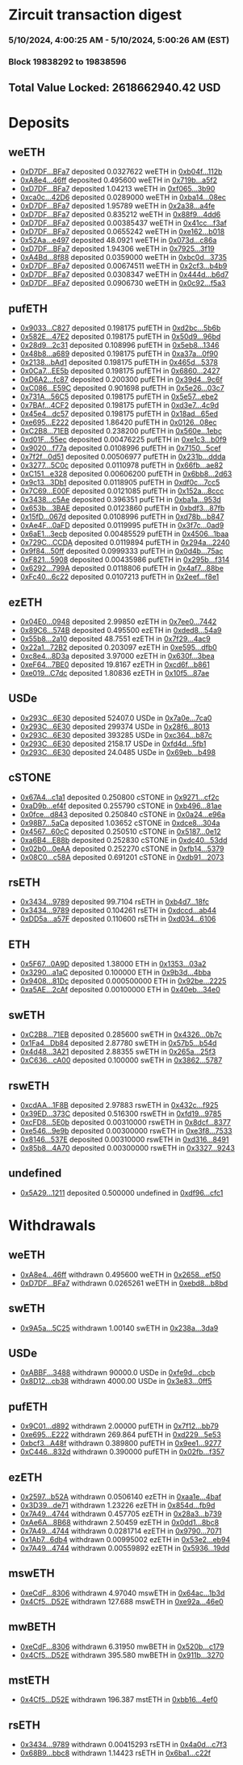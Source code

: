 # Zircuit transaction digest
### 5/10/2024, 4:00:25 AM - 5/10/2024, 5:00:26 AM (EST)
### Block 19838292 to 19838596

## Total Value Locked: 2618662940.42 USD

# Deposits
## weETH
- [0xD7DF...BFa7](https://etherscan.io/address/0xD7DF7E085214743530afF339aFC420c7c720BFa7) deposited 0.0327622 weETH in [0xb04f...112b](https://etherscan.io/tx/0xD7DF7E085214743530afF339aFC420c7c720BFa7)
- [0xA8e4...46ff](https://etherscan.io/address/0xA8e4386461D948ea06B94C3D1D085f844aF946ff) deposited 0.495600 weETH in [0x719b...a5f2](https://etherscan.io/tx/0xA8e4386461D948ea06B94C3D1D085f844aF946ff)
- [0xD7DF...BFa7](https://etherscan.io/address/0xD7DF7E085214743530afF339aFC420c7c720BFa7) deposited 1.04213 weETH in [0xf065...3b90](https://etherscan.io/tx/0xD7DF7E085214743530afF339aFC420c7c720BFa7)
- [0xca0c...42D6](https://etherscan.io/address/0xca0c8c28EC2f352649B3b9D2b8C673E6254142D6) deposited 0.0289000 weETH in [0xba14...08ec](https://etherscan.io/tx/0xca0c8c28EC2f352649B3b9D2b8C673E6254142D6)
- [0xD7DF...BFa7](https://etherscan.io/address/0xD7DF7E085214743530afF339aFC420c7c720BFa7) deposited 1.95789 weETH in [0x2a38...a4fe](https://etherscan.io/tx/0xD7DF7E085214743530afF339aFC420c7c720BFa7)
- [0xD7DF...BFa7](https://etherscan.io/address/0xD7DF7E085214743530afF339aFC420c7c720BFa7) deposited 0.835212 weETH in [0x88f9...4dd6](https://etherscan.io/tx/0xD7DF7E085214743530afF339aFC420c7c720BFa7)
- [0xD7DF...BFa7](https://etherscan.io/address/0xD7DF7E085214743530afF339aFC420c7c720BFa7) deposited 0.00385437 weETH in [0x41cc...f3af](https://etherscan.io/tx/0xD7DF7E085214743530afF339aFC420c7c720BFa7)
- [0xD7DF...BFa7](https://etherscan.io/address/0xD7DF7E085214743530afF339aFC420c7c720BFa7) deposited 0.0655242 weETH in [0xe162...b018](https://etherscan.io/tx/0xD7DF7E085214743530afF339aFC420c7c720BFa7)
- [0x52Aa...e497](https://etherscan.io/address/0x52Aa899454998Be5b000Ad077a46Bbe360F4e497) deposited 48.0921 weETH in [0x073d...c86a](https://etherscan.io/tx/0x52Aa899454998Be5b000Ad077a46Bbe360F4e497)
- [0xD7DF...BFa7](https://etherscan.io/address/0xD7DF7E085214743530afF339aFC420c7c720BFa7) deposited 1.94306 weETH in [0x7925...3f19](https://etherscan.io/tx/0xD7DF7E085214743530afF339aFC420c7c720BFa7)
- [0xA4Bd...8f88](https://etherscan.io/address/0xA4Bd161E3956344295fa43084A64a9fd1C448f88) deposited 0.0359000 weETH in [0xbc0d...3735](https://etherscan.io/tx/0xA4Bd161E3956344295fa43084A64a9fd1C448f88)
- [0xD7DF...BFa7](https://etherscan.io/address/0xD7DF7E085214743530afF339aFC420c7c720BFa7) deposited 0.00674511 weETH in [0x2cf3...b4b9](https://etherscan.io/tx/0xD7DF7E085214743530afF339aFC420c7c720BFa7)
- [0xD7DF...BFa7](https://etherscan.io/address/0xD7DF7E085214743530afF339aFC420c7c720BFa7) deposited 0.0308347 weETH in [0x444d...b6d7](https://etherscan.io/tx/0xD7DF7E085214743530afF339aFC420c7c720BFa7)
- [0xD7DF...BFa7](https://etherscan.io/address/0xD7DF7E085214743530afF339aFC420c7c720BFa7) deposited 0.0906730 weETH in [0x0c92...f5a3](https://etherscan.io/tx/0xD7DF7E085214743530afF339aFC420c7c720BFa7)
## pufETH
- [0x9033...C827](https://etherscan.io/address/0x90337CB920e2Eb9CEA93EBdBd5d0Aa85e676C827) deposited 0.198175 pufETH in [0xd2bc...5b6b](https://etherscan.io/tx/0x90337CB920e2Eb9CEA93EBdBd5d0Aa85e676C827)
- [0x582E...47E2](https://etherscan.io/address/0x582E57b44A257FA2a354F99ca72ca8623dEa47E2) deposited 0.198175 pufETH in [0x50d9...96bd](https://etherscan.io/tx/0x582E57b44A257FA2a354F99ca72ca8623dEa47E2)
- [0x28d9...2c31](https://etherscan.io/address/0x28d90c2bCC68F48Aed4407BbedD2E8b135CF2c31) deposited 0.108996 pufETH in [0x5eb8...1346](https://etherscan.io/tx/0x28d90c2bCC68F48Aed4407BbedD2E8b135CF2c31)
- [0x48b8...a689](https://etherscan.io/address/0x48b86DEFfB689DA8a62f7a70B75d2BedF379a689) deposited 0.198175 pufETH in [0xa37a...0f90](https://etherscan.io/tx/0x48b86DEFfB689DA8a62f7a70B75d2BedF379a689)
- [0x2138...bAd1](https://etherscan.io/address/0x2138964c6F90dbD44C0EC00c49C5Ebf3Cce2bAd1) deposited 0.198175 pufETH in [0x465d...5378](https://etherscan.io/tx/0x2138964c6F90dbD44C0EC00c49C5Ebf3Cce2bAd1)
- [0x0Ca7...EE5b](https://etherscan.io/address/0x0Ca72ab664d01025A768D496541baeDd874fEE5b) deposited 0.198175 pufETH in [0x6860...2427](https://etherscan.io/tx/0x0Ca72ab664d01025A768D496541baeDd874fEE5b)
- [0xD6A2...fc87](https://etherscan.io/address/0xD6A2D96A5b9D4ff80483b468D0cDDBF1aC0cfc87) deposited 0.200300 pufETH in [0x39d4...9c6f](https://etherscan.io/tx/0xD6A2D96A5b9D4ff80483b468D0cDDBF1aC0cfc87)
- [0xC086...E59C](https://etherscan.io/address/0xC0860010673aDFc8fd0FA8bb9e5c3A57Ec6CE59C) deposited 0.901698 pufETH in [0x5e26...03c7](https://etherscan.io/tx/0xC0860010673aDFc8fd0FA8bb9e5c3A57Ec6CE59C)
- [0x731A...56C5](https://etherscan.io/address/0x731A6BD84a776123fe481A7fB1a0dc867c1356C5) deposited 0.198175 pufETH in [0x5e57...ebe2](https://etherscan.io/tx/0x731A6BD84a776123fe481A7fB1a0dc867c1356C5)
- [0x7BAf...4CF2](https://etherscan.io/address/0x7BAf876f4a1414ac2673e49917633Ed1aC194CF2) deposited 0.198175 pufETH in [0xd3e7...4c9d](https://etherscan.io/tx/0x7BAf876f4a1414ac2673e49917633Ed1aC194CF2)
- [0x45e4...dc57](https://etherscan.io/address/0x45e43B27F742c96855E7c8d6ef49179A05dddc57) deposited 0.198175 pufETH in [0x18ad...65ed](https://etherscan.io/tx/0x45e43B27F742c96855E7c8d6ef49179A05dddc57)
- [0xe695...E222](https://etherscan.io/address/0xe6957D9b493b2f2634c8898AC09dc14Cb24BE222) deposited 1.86420 pufETH in [0x0126...08ec](https://etherscan.io/tx/0xe6957D9b493b2f2634c8898AC09dc14Cb24BE222)
- [0xC2B8...71EB](https://etherscan.io/address/0xC2B87cc5537768addd5FA025e50e0F991E0471EB) deposited 0.238200 pufETH in [0x560e...1ebc](https://etherscan.io/tx/0xC2B87cc5537768addd5FA025e50e0F991E0471EB)
- [0xd01F...55ec](https://etherscan.io/address/0xd01F609dfB34b51F9Fd16680B368Ec9F740D55ec) deposited 0.00476225 pufETH in [0xe1c3...b0f9](https://etherscan.io/tx/0xd01F609dfB34b51F9Fd16680B368Ec9F740D55ec)
- [0x9020...f77a](https://etherscan.io/address/0x90208FFBf774D70B1433f6D64709fDf62104f77a) deposited 0.0108996 pufETH in [0x7150...5cef](https://etherscan.io/tx/0x90208FFBf774D70B1433f6D64709fDf62104f77a)
- [0x7f2f...0d51](https://etherscan.io/address/0x7f2fAC91668728A51c69ecC3D85aA26f4a310d51) deposited 0.00506977 pufETH in [0x231b...ddda](https://etherscan.io/tx/0x7f2fAC91668728A51c69ecC3D85aA26f4a310d51)
- [0x3277...5C0c](https://etherscan.io/address/0x32778259cFfBE0CDd24760D8009f106C25f55C0c) deposited 0.0110978 pufETH in [0x66fb...ae82](https://etherscan.io/tx/0x32778259cFfBE0CDd24760D8009f106C25f55C0c)
- [0xC151...e328](https://etherscan.io/address/0xC151b4c755A7de744c997AF90A243dAaA7d5e328) deposited 0.00606200 pufETH in [0x6bb8...2d63](https://etherscan.io/tx/0xC151b4c755A7de744c997AF90A243dAaA7d5e328)
- [0x9c13...3Db1](https://etherscan.io/address/0x9c138d52eBe2d5abdFf4220d64A976e015463Db1) deposited 0.0118905 pufETH in [0xdf0c...7cc5](https://etherscan.io/tx/0x9c138d52eBe2d5abdFf4220d64A976e015463Db1)
- [0x7C69...E00F](https://etherscan.io/address/0x7C696093b48973e8A2550B819260E88AaEB6E00F) deposited 0.0121085 pufETH in [0x152a...8ccc](https://etherscan.io/tx/0x7C696093b48973e8A2550B819260E88AaEB6E00F)
- [0x3438...c5Ae](https://etherscan.io/address/0x343863716Ac003a71C7B1e04F78266C51EC8c5Ae) deposited 0.396351 pufETH in [0xba1a...953d](https://etherscan.io/tx/0x343863716Ac003a71C7B1e04F78266C51EC8c5Ae)
- [0x653b...3BAE](https://etherscan.io/address/0x653b4c9532363BB07d36D93820E6916C17663BAE) deposited 0.0123860 pufETH in [0xbdf3...87fb](https://etherscan.io/tx/0x653b4c9532363BB07d36D93820E6916C17663BAE)
- [0x15fD...067d](https://etherscan.io/address/0x15fD758FFec2d0007877dF3817B2FeAE2d36067d) deposited 0.0108996 pufETH in [0xd78b...b847](https://etherscan.io/tx/0x15fD758FFec2d0007877dF3817B2FeAE2d36067d)
- [0xAe4F...0aFD](https://etherscan.io/address/0xAe4F582D6565aCf294dd81c98099CC82Bd710aFD) deposited 0.0119995 pufETH in [0x3f7c...0ad9](https://etherscan.io/tx/0xAe4F582D6565aCf294dd81c98099CC82Bd710aFD)
- [0x6aE1...3ecb](https://etherscan.io/address/0x6aE16933b03AC1af55eF34A7600df91274323ecb) deposited 0.00485529 pufETH in [0x4506...1baa](https://etherscan.io/tx/0x6aE16933b03AC1af55eF34A7600df91274323ecb)
- [0x729C...CCDA](https://etherscan.io/address/0x729C28387a8e37f3365c2d873a36a6cF4802CCDA) deposited 0.0119894 pufETH in [0x294a...2240](https://etherscan.io/tx/0x729C28387a8e37f3365c2d873a36a6cF4802CCDA)
- [0x9f84...50ff](https://etherscan.io/address/0x9f848F6F2759a8e81a7aD08B7D0778E16C2950ff) deposited 0.0999333 pufETH in [0x0d4b...75ac](https://etherscan.io/tx/0x9f848F6F2759a8e81a7aD08B7D0778E16C2950ff)
- [0xF821...5908](https://etherscan.io/address/0xF821E140bC8802dCCaD9C3cE1f2A3007f8aD5908) deposited 0.00435986 pufETH in [0x295b...f314](https://etherscan.io/tx/0xF821E140bC8802dCCaD9C3cE1f2A3007f8aD5908)
- [0x6292...799A](https://etherscan.io/address/0x629257b4Abc19855C70340eaa8efFAcB8744799A) deposited 0.0118806 pufETH in [0x4af7...88be](https://etherscan.io/tx/0x629257b4Abc19855C70340eaa8efFAcB8744799A)
- [0xFc40...6c22](https://etherscan.io/address/0xFc40c02aD7CA76ac88C2dD771DF729438b156c22) deposited 0.0107213 pufETH in [0x2eef...f8e1](https://etherscan.io/tx/0xFc40c02aD7CA76ac88C2dD771DF729438b156c22)
## ezETH
- [0x04E0...0948](https://etherscan.io/address/0x04E0931C3d6d4cAfb8D4d03f3604ADeC72180948) deposited 2.99850 ezETH in [0x7ee0...7442](https://etherscan.io/tx/0x04E0931C3d6d4cAfb8D4d03f3604ADeC72180948)
- [0x89C6...574B](https://etherscan.io/address/0x89C6B3A698DAb917FF89856E7E013f28df1D574B) deposited 0.495500 ezETH in [0xded8...54a9](https://etherscan.io/tx/0x89C6B3A698DAb917FF89856E7E013f28df1D574B)
- [0x55b8...2a10](https://etherscan.io/address/0x55b80F17DBa49F3803D16136E82d2AdC5cDd2a10) deposited 48.7551 ezETH in [0x7f29...4ac9](https://etherscan.io/tx/0x55b80F17DBa49F3803D16136E82d2AdC5cDd2a10)
- [0x22a1...72B2](https://etherscan.io/address/0x22a1d63c8a608a6f4f5beFC656de9015A95572B2) deposited 0.203097 ezETH in [0xe595...dfb0](https://etherscan.io/tx/0x22a1d63c8a608a6f4f5beFC656de9015A95572B2)
- [0xc8e4...8D3a](https://etherscan.io/address/0xc8e4e0af1A24DAc9e8fF1D47c08ACa6b84238D3a) deposited 3.97000 ezETH in [0x630f...3bea](https://etherscan.io/tx/0xc8e4e0af1A24DAc9e8fF1D47c08ACa6b84238D3a)
- [0xeF64...7BE0](https://etherscan.io/address/0xeF64327F69973C1D9C2c20ce13d8b08889A47BE0) deposited 19.8167 ezETH in [0xcd6f...b861](https://etherscan.io/tx/0xeF64327F69973C1D9C2c20ce13d8b08889A47BE0)
- [0xe019...C7dc](https://etherscan.io/address/0xe019FFD50245DB7e7B707fF0206762C11fCDC7dc) deposited 1.80836 ezETH in [0x10f5...87ae](https://etherscan.io/tx/0xe019FFD50245DB7e7B707fF0206762C11fCDC7dc)
## USDe
- [0x293C...6E30](https://etherscan.io/address/0x293C6937D8D82e05B01335F7B33FBA0c8e256E30) deposited 52407.0 USDe in [0x7a0e...7ca0](https://etherscan.io/tx/0x293C6937D8D82e05B01335F7B33FBA0c8e256E30)
- [0x293C...6E30](https://etherscan.io/address/0x293C6937D8D82e05B01335F7B33FBA0c8e256E30) deposited 299374 USDe in [0x28f6...8013](https://etherscan.io/tx/0x293C6937D8D82e05B01335F7B33FBA0c8e256E30)
- [0x293C...6E30](https://etherscan.io/address/0x293C6937D8D82e05B01335F7B33FBA0c8e256E30) deposited 393285 USDe in [0xc364...b87c](https://etherscan.io/tx/0x293C6937D8D82e05B01335F7B33FBA0c8e256E30)
- [0x293C...6E30](https://etherscan.io/address/0x293C6937D8D82e05B01335F7B33FBA0c8e256E30) deposited 2158.17 USDe in [0xfd4d...5fb1](https://etherscan.io/tx/0x293C6937D8D82e05B01335F7B33FBA0c8e256E30)
- [0x293C...6E30](https://etherscan.io/address/0x293C6937D8D82e05B01335F7B33FBA0c8e256E30) deposited 24.0485 USDe in [0x69eb...b498](https://etherscan.io/tx/0x293C6937D8D82e05B01335F7B33FBA0c8e256E30)
## cSTONE
- [0x67A4...c1a1](https://etherscan.io/address/0x67A447C4567207991B3a7c58460EF19Fa886c1a1) deposited 0.250800 cSTONE in [0x9271...cf2c](https://etherscan.io/tx/0x67A447C4567207991B3a7c58460EF19Fa886c1a1)
- [0xaD9b...ef4f](https://etherscan.io/address/0xaD9b6B0A6CF5D8b273efD740fA24042bdCeBef4f) deposited 0.255790 cSTONE in [0xb496...81ae](https://etherscan.io/tx/0xaD9b6B0A6CF5D8b273efD740fA24042bdCeBef4f)
- [0x0fce...d843](https://etherscan.io/address/0x0fce64deEBe95c4a6A8f282a6882b895BA1Cd843) deposited 0.250840 cSTONE in [0x0a24...e96a](https://etherscan.io/tx/0x0fce64deEBe95c4a6A8f282a6882b895BA1Cd843)
- [0x98B7...5aCa](https://etherscan.io/address/0x98B75f1BFFACb1cD41A8b52e57497F7310eE5aCa) deposited 1.03652 cSTONE in [0xdce8...304a](https://etherscan.io/tx/0x98B75f1BFFACb1cD41A8b52e57497F7310eE5aCa)
- [0x4567...60cC](https://etherscan.io/address/0x45678Bf86abBF35D1C91d90028CcF4258d0d60cC) deposited 0.250510 cSTONE in [0x5187...0e12](https://etherscan.io/tx/0x45678Bf86abBF35D1C91d90028CcF4258d0d60cC)
- [0xa6B4...E88b](https://etherscan.io/address/0xa6B4a3eb3aD8be4f52776788b01877713F39E88b) deposited 0.252830 cSTONE in [0xdc40...53dd](https://etherscan.io/tx/0xa6B4a3eb3aD8be4f52776788b01877713F39E88b)
- [0x02b0...0eAA](https://etherscan.io/address/0x02b040E1FBEf33cDFce31d31dC62C2F5dFc60eAA) deposited 0.252270 cSTONE in [0xfb14...5379](https://etherscan.io/tx/0x02b040E1FBEf33cDFce31d31dC62C2F5dFc60eAA)
- [0x08C0...c58A](https://etherscan.io/address/0x08C004E51299E3a70cA4c3445851958377ACc58A) deposited 0.691201 cSTONE in [0xdb91...2073](https://etherscan.io/tx/0x08C004E51299E3a70cA4c3445851958377ACc58A)
## rsETH
- [0x3434...9789](https://etherscan.io/address/0x34349c5569e7B846c3558961552D2202760A9789) deposited 99.7104 rsETH in [0xb4d7...18fc](https://etherscan.io/tx/0x34349c5569e7B846c3558961552D2202760A9789)
- [0x3434...9789](https://etherscan.io/address/0x34349c5569e7B846c3558961552D2202760A9789) deposited 0.104261 rsETH in [0xdccd...ab44](https://etherscan.io/tx/0x34349c5569e7B846c3558961552D2202760A9789)
- [0xDD5a...a57F](https://etherscan.io/address/0xDD5aE96db35709AE9762bECB357150C3A5e4a57F) deposited 0.110600 rsETH in [0xd034...6106](https://etherscan.io/tx/0xDD5aE96db35709AE9762bECB357150C3A5e4a57F)
## ETH
- [0x5F67...0A9D](https://etherscan.io/address/0x5F67f90b47363c393edBBB7EB8a0C5E99BA40A9D) deposited 1.38000 ETH in [0x1353...03a2](https://etherscan.io/tx/0x5F67f90b47363c393edBBB7EB8a0C5E99BA40A9D)
- [0x3290...a1aC](https://etherscan.io/address/0x3290BB2dba0a4DEa2c4723014c902a17B2bCa1aC) deposited 0.100000 ETH in [0x9b3d...4bba](https://etherscan.io/tx/0x3290BB2dba0a4DEa2c4723014c902a17B2bCa1aC)
- [0x9408...81Dc](https://etherscan.io/address/0x94081465Ce700D8Ab82D1601B5d487aa6e0681Dc) deposited 0.000500000 ETH in [0x92be...2225](https://etherscan.io/tx/0x94081465Ce700D8Ab82D1601B5d487aa6e0681Dc)
- [0xa5AE...2cAf](https://etherscan.io/address/0xa5AE068f63C76d219867d8aC48FC8B08F86a2cAf) deposited 0.00100000 ETH in [0x40eb...34e0](https://etherscan.io/tx/0xa5AE068f63C76d219867d8aC48FC8B08F86a2cAf)
## swETH
- [0xC2B8...71EB](https://etherscan.io/address/0xC2B87cc5537768addd5FA025e50e0F991E0471EB) deposited 0.285600 swETH in [0x4326...0b7c](https://etherscan.io/tx/0xC2B87cc5537768addd5FA025e50e0F991E0471EB)
- [0x1Fa4...Db84](https://etherscan.io/address/0x1Fa4c4ea0cEEb34BF67c13bE01E477cF0bc8Db84) deposited 2.87780 swETH in [0x57b5...b54d](https://etherscan.io/tx/0x1Fa4c4ea0cEEb34BF67c13bE01E477cF0bc8Db84)
- [0x4d48...3A21](https://etherscan.io/address/0x4d48df14a698984C60e705a11dD696F368cb3A21) deposited 2.88355 swETH in [0x265a...25f3](https://etherscan.io/tx/0x4d48df14a698984C60e705a11dD696F368cb3A21)
- [0xC636...cA00](https://etherscan.io/address/0xC6369b738967Ce4A4090eC859068Bf93a93ccA00) deposited 0.100000 swETH in [0x3862...5787](https://etherscan.io/tx/0xC6369b738967Ce4A4090eC859068Bf93a93ccA00)
## rswETH
- [0xcdAA...1F8B](https://etherscan.io/address/0xcdAA65fAE8632D4dE39957f656f74a6947761F8B) deposited 2.97883 rswETH in [0x432c...f925](https://etherscan.io/tx/0xcdAA65fAE8632D4dE39957f656f74a6947761F8B)
- [0x39ED...373C](https://etherscan.io/address/0x39ED71268D7596D58Ba4969ed1cB8ff43Bfe373C) deposited 0.516300 rswETH in [0xfd19...9785](https://etherscan.io/tx/0x39ED71268D7596D58Ba4969ed1cB8ff43Bfe373C)
- [0xcFD8...5E0b](https://etherscan.io/address/0xcFD8EBda5a48dF218989B9436924E304c6Ac5E0b) deposited 0.00310000 rswETH in [0x8dcf...8377](https://etherscan.io/tx/0xcFD8EBda5a48dF218989B9436924E304c6Ac5E0b)
- [0xe546...9e9b](https://etherscan.io/address/0xe546C6D3C9A3AE696c521F2827De5Ceb7F9D9e9b) deposited 0.00300000 rswETH in [0xe3f8...7533](https://etherscan.io/tx/0xe546C6D3C9A3AE696c521F2827De5Ceb7F9D9e9b)
- [0x8146...537E](https://etherscan.io/address/0x8146fe98a3c71Bd4c3f93ddf386d296e253c537E) deposited 0.00310000 rswETH in [0xd316...8491](https://etherscan.io/tx/0x8146fe98a3c71Bd4c3f93ddf386d296e253c537E)
- [0x85b8...4A70](https://etherscan.io/address/0x85b8b2Bb61E99fd618bb2661e5dcC6d44FcA4A70) deposited 0.00300000 rswETH in [0x3327...9243](https://etherscan.io/tx/0x85b8b2Bb61E99fd618bb2661e5dcC6d44FcA4A70)
## undefined
- [0x5A29...1211](https://etherscan.io/address/0x5A29bc3a2aD929513EEAf1D7F9D753A08f4C1211) deposited 0.500000 undefined in [0xdf96...cfc1](https://etherscan.io/tx/0x5A29bc3a2aD929513EEAf1D7F9D753A08f4C1211)
# Withdrawals
## weETH
- [0xA8e4...46ff](https://etherscan.io/address/0xA8e4386461D948ea06B94C3D1D085f844aF946ff) withdrawn 0.495600 weETH in [0x2658...ef50](https://etherscan.io/tx/0xA8e4386461D948ea06B94C3D1D085f844aF946ff)
- [0xD7DF...BFa7](https://etherscan.io/address/0xD7DF7E085214743530afF339aFC420c7c720BFa7) withdrawn 0.0265261 weETH in [0xebd8...b8bd](https://etherscan.io/tx/0xD7DF7E085214743530afF339aFC420c7c720BFa7)
## swETH
- [0x9A5a...5C25](https://etherscan.io/address/0x9A5aAb5B3721D11a52a0798eF6dD2f9920b05C25) withdrawn 1.00140 swETH in [0x238a...3da9](https://etherscan.io/tx/0x9A5aAb5B3721D11a52a0798eF6dD2f9920b05C25)
## USDe
- [0xABBF...3488](https://etherscan.io/address/0xABBF5A9cc22d1F893646ebe3a52cf179156C3488) withdrawn 90000.0 USDe in [0xfe9d...cbcb](https://etherscan.io/tx/0xABBF5A9cc22d1F893646ebe3a52cf179156C3488)
- [0x8D12...cb38](https://etherscan.io/address/0x8D125c9EE7f599cA528Ea496e331e88E7288cb38) withdrawn 4000.00 USDe in [0x3e83...0ff5](https://etherscan.io/tx/0x8D125c9EE7f599cA528Ea496e331e88E7288cb38)
## pufETH
- [0x9C01...d892](https://etherscan.io/address/0x9C01b839c6091E519FD4749efA8B81E190c6d892) withdrawn 2.00000 pufETH in [0x7f12...bb79](https://etherscan.io/tx/0x9C01b839c6091E519FD4749efA8B81E190c6d892)
- [0xe695...E222](https://etherscan.io/address/0xe6957D9b493b2f2634c8898AC09dc14Cb24BE222) withdrawn 269.864 pufETH in [0xd229...5e53](https://etherscan.io/tx/0xe6957D9b493b2f2634c8898AC09dc14Cb24BE222)
- [0xbcf3...A48f](https://etherscan.io/address/0xbcf308F9926CcdC1dC919257C9E40cC2aEc5A48f) withdrawn 0.389800 pufETH in [0x9ee1...9277](https://etherscan.io/tx/0xbcf308F9926CcdC1dC919257C9E40cC2aEc5A48f)
- [0xC446...832d](https://etherscan.io/address/0xC446704B9F1D04066113D77bd13Bd85831C9832d) withdrawn 0.390000 pufETH in [0x02fb...f357](https://etherscan.io/tx/0xC446704B9F1D04066113D77bd13Bd85831C9832d)
## ezETH
- [0x2597...b52A](https://etherscan.io/address/0x259772510A5b4056C94A9ae10Ce15c023110b52A) withdrawn 0.0506140 ezETH in [0xaa1e...4baf](https://etherscan.io/tx/0x259772510A5b4056C94A9ae10Ce15c023110b52A)
- [0x3D39...de71](https://etherscan.io/address/0x3D396d075cE5D1ab05d16FD05352Fb59B064de71) withdrawn 1.23226 ezETH in [0x854d...fb9d](https://etherscan.io/tx/0x3D396d075cE5D1ab05d16FD05352Fb59B064de71)
- [0x7A49...4744](https://etherscan.io/address/0x7A493Be5c2ce014cD049Bf178a1ac0Db1B434744) withdrawn 0.457705 ezETH in [0x28a3...b739](https://etherscan.io/tx/0x7A493Be5c2ce014cD049Bf178a1ac0Db1B434744)
- [0xAe6A...8B68](https://etherscan.io/address/0xAe6A4264C6ca1A04DCB5E42F1017595d62D28B68) withdrawn 2.50459 ezETH in [0x0dd1...8bc8](https://etherscan.io/tx/0xAe6A4264C6ca1A04DCB5E42F1017595d62D28B68)
- [0x7A49...4744](https://etherscan.io/address/0x7A493Be5c2ce014cD049Bf178a1ac0Db1B434744) withdrawn 0.0281714 ezETH in [0x9790...7071](https://etherscan.io/tx/0x7A493Be5c2ce014cD049Bf178a1ac0Db1B434744)
- [0x1Ab7...6db4](https://etherscan.io/address/0x1Ab7b28c8791Ab3507963dC049C5D9d9a88c6db4) withdrawn 0.00995002 ezETH in [0x53e2...eb94](https://etherscan.io/tx/0x1Ab7b28c8791Ab3507963dC049C5D9d9a88c6db4)
- [0x7A49...4744](https://etherscan.io/address/0x7A493Be5c2ce014cD049Bf178a1ac0Db1B434744) withdrawn 0.00559892 ezETH in [0x5936...19dd](https://etherscan.io/tx/0x7A493Be5c2ce014cD049Bf178a1ac0Db1B434744)
## mswETH
- [0xeCdF...8306](https://etherscan.io/address/0xeCdFC2C8EAB2d98a2775F2946Bfc7a5558148306) withdrawn 4.97040 mswETH in [0x64ac...1b3d](https://etherscan.io/tx/0xeCdFC2C8EAB2d98a2775F2946Bfc7a5558148306)
- [0x4Cf5...D52E](https://etherscan.io/address/0x4Cf58B6FB1c4016A0C2EB4A35DF136Ce9561D52E) withdrawn 127.688 mswETH in [0xe92a...46e0](https://etherscan.io/tx/0x4Cf58B6FB1c4016A0C2EB4A35DF136Ce9561D52E)
## mwBETH
- [0xeCdF...8306](https://etherscan.io/address/0xeCdFC2C8EAB2d98a2775F2946Bfc7a5558148306) withdrawn 6.31950 mwBETH in [0x520b...c179](https://etherscan.io/tx/0xeCdFC2C8EAB2d98a2775F2946Bfc7a5558148306)
- [0x4Cf5...D52E](https://etherscan.io/address/0x4Cf58B6FB1c4016A0C2EB4A35DF136Ce9561D52E) withdrawn 395.580 mwBETH in [0x911b...3270](https://etherscan.io/tx/0x4Cf58B6FB1c4016A0C2EB4A35DF136Ce9561D52E)
## mstETH
- [0x4Cf5...D52E](https://etherscan.io/address/0x4Cf58B6FB1c4016A0C2EB4A35DF136Ce9561D52E) withdrawn 196.387 mstETH in [0xbb16...4ef0](https://etherscan.io/tx/0x4Cf58B6FB1c4016A0C2EB4A35DF136Ce9561D52E)
## rsETH
- [0x3434...9789](https://etherscan.io/address/0x34349c5569e7B846c3558961552D2202760A9789) withdrawn 0.00415293 rsETH in [0x4a0d...c7f3](https://etherscan.io/tx/0x34349c5569e7B846c3558961552D2202760A9789)
- [0x68B9...bbc8](https://etherscan.io/address/0x68B9E08FfAC4Ac97206c175CB48a1762C93bbbc8) withdrawn 1.14423 rsETH in [0x6ba1...c22f](https://etherscan.io/tx/0x68B9E08FfAC4Ac97206c175CB48a1762C93bbbc8)

